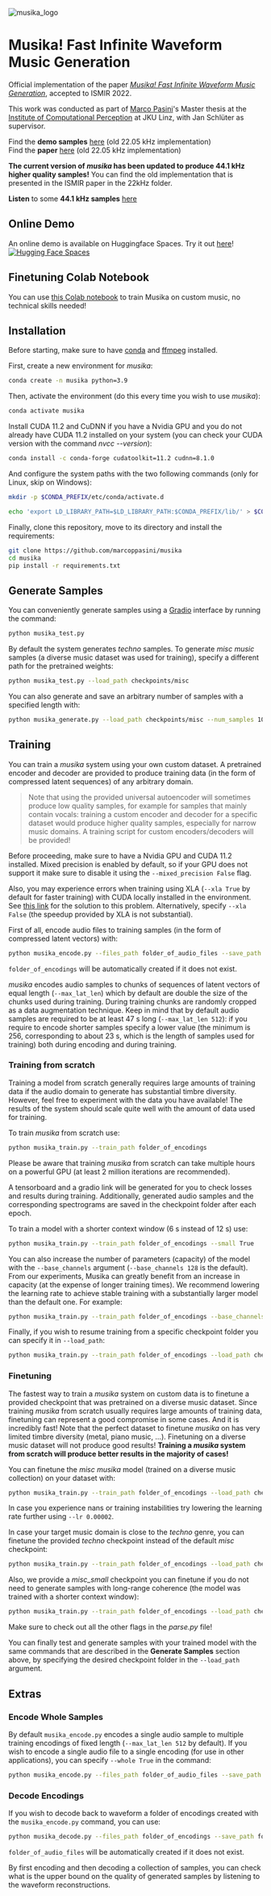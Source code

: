 ![musika_logo](images/musika_logo.png)

# Musika! Fast Infinite Waveform Music Generation
Official implementation of the paper [*Musika! Fast Infinite Waveform Music Generation*](https://arxiv.org/abs/2208.08706), accepted to ISMIR 2022.  


This work was conducted as part of [Marco Pasini](https://twitter.com/marco_ppasini)'s Master thesis at the [Institute of Computational Perception](https://www.jku.at/en/institute-of-computational-perception/) at JKU Linz, with Jan Schlüter as supervisor.  

Find the __demo samples__ [here](https://marcoppasini.github.io/musika) (old 22.05 kHz implementation)  
Find the __paper__ [here](https://arxiv.org/abs/2208.08706) (old 22.05 kHz implementation)

__The current version of *musika* has been updated to produce 44.1 kHz higher quality samples!__ You can find the old implementation that is presented in the ISMIR paper in the 22kHz folder.

__Listen__ to some __44.1 kHz samples__ [here](https://www.youtube.com/watch?v=0l7OSM-bFvc)


## Online Demo
An online demo is available on Huggingface Spaces. Try it out [here](https://huggingface.co/spaces/marcop/musika)! [![Hugging Face Spaces](https://img.shields.io/badge/%F0%9F%A4%97%20Hugging%20Face-Spaces-blue)](https://huggingface.co/spaces/marcop/musika)

## Finetuning Colab Notebook
You can use [this Colab notebook](https://colab.research.google.com/drive/1PowSw3doBURwLE-OTCiWkO8HVbS5paRb) to train Musika on custom music, no technical skills needed!

## Installation
Before starting, make sure to have [conda](https://docs.conda.io/en/latest/miniconda.html) and [ffmpeg](https://ffmpeg.org/) installed.

First, create a new environment for *musika*:

```bash
conda create -n musika python=3.9
```

Then, activate the environment (do this every time you wish to use *musika*):

```bash
conda activate musika
```

Install CUDA 11.2 and CuDNN if you have a Nvidia GPU and you do not already have CUDA 11.2 installed on your system (you can check your CUDA version with the command *nvcc --version*):

```bash
conda install -c conda-forge cudatoolkit=11.2 cudnn=8.1.0
```

And configure the system paths with the two following commands (only for Linux, skip on Windows):

```bash
mkdir -p $CONDA_PREFIX/etc/conda/activate.d

echo 'export LD_LIBRARY_PATH=$LD_LIBRARY_PATH:$CONDA_PREFIX/lib/' > $CONDA_PREFIX/etc/conda/activate.d/env_vars.sh
```

Finally, clone this repository, move to its directory and install the requirements:

```bash
git clone https://github.com/marcoppasini/musika
cd musika
pip install -r requirements.txt
```

## Generate Samples
You can conveniently generate samples using a [Gradio](https://gradio.app/) interface by running the command:

```bash
python musika_test.py
```

By default the system generates *techno* samples. To generate *misc music* samples (a diverse music dataset was used for training), specify a different path for the pretrained weights:

```bash
python musika_test.py --load_path checkpoints/misc
```

You can also generate and save an arbitrary number of samples with a specified length with:

```bash
python musika_generate.py --load_path checkpoints/misc --num_samples 10 --seconds 120 --save_path generations
```

## Training
You can train a *musika* system using your own custom dataset. A pretrained encoder and decoder are provided to produce training data (in the form of compressed latent sequences) of any arbitrary domain.

> Note that using the provided universal autoencoder will sometimes produce low quality samples, for example for samples that mainly contain vocals: training a custom encoder and decoder for a specific dataset would produce higher quality samples, especially for narrow music domains. A training script for custom encoders/decoders will be provided!

Before proceeding, make sure to have a Nvidia GPU and CUDA 11.2 installed. Mixed precision is enabled by default, so if your GPU does not support it make sure to disable it using the `--mixed_precision False`  flag.

Also, you may experience errors when training using XLA (`--xla True` by default for faster training) with CUDA locally installed in the environment. See [this link](https://stackoverflow.com/questions/68614547/tensorflow-libdevice-not-found-why-is-it-not-found-in-the-searched-path) for the solution to this problem. Alternatively, specify `--xla False` (the speedup provided by XLA is not substantial).

First of all, encode audio files to training samples (in the form of compressed latent vectors) with:

```bash
python musika_encode.py --files_path folder_of_audio_files --save_path folder_of_encodings
```

`folder_of_encodings` will be automatically created if it does not exist.

*musika* encodes audio samples to chunks of sequences of latent vectors of equal length (`--max_lat_len`) which by default are double the size of the chunks used during training. During training chunks are randomly cropped as a data augmentation technique. Keep in mind that by default audio samples are required to be at least 47 s long (`--max_lat_len 512`): if you require to encode shorter samples specify a lower value (the minimum is 256, corresponding to about 23 s, which is the length of samples used for training) both during encoding and during training.

### Training from scratch
Training a model from scratch generally requires large amounts of training data if the audio domain to generate has substantial timbre diversity. However, feel free to experiment with the data you have available! The results of the system should scale quite well with the amount of data used for training. 

To train *musika* from scratch use:

```bash
python musika_train.py --train_path folder_of_encodings
```

Please be aware that training *musika* from scratch can take multiple hours on a powerful GPU (at least 2 million iterations are recommended).

A tensorboard and a gradio link will be generated for you to check losses and results during training. Additionally, generated audio samples and the corresponding spectrograms are saved in the checkpoint folder after each epoch.

To train a model with a shorter context window (6 s instead of 12 s) use:

```bash
python musika_train.py --train_path folder_of_encodings --small True
```

You can also increase the number of parameters (capacity) of the model with the `--base_channels` argument (`--base_channels 128` is the default). From our experiments, Musika can greatly benefit from an increase in capacity (at the expense of longer training times). We recommend lowering the learning rate to achieve stable training with a substantially larger model than the default one. For example:

```bash
python musika_train.py --train_path folder_of_encodings --base_channels 192 --lr 0.00007
```

Finally, if you wish to resume training from a specific checkpoint folder you can specify it in `--load_path`:

```bash
python musika_train.py --train_path folder_of_encodings --load_path checkpoints/MUSIKA_latlen_x_latdepth_x_sr_x_time_x-x/MUSIKA_iterations-xk_losses-x-x-x-x
```

### Finetuning
The fastest way to train a *musika* system on custom data is to finetune a provided checkpoint that was pretrained on a diverse music dataset. Since training *musika* from scratch usually requires large amounts of training data, finetuning can represent a good compromise in some cases. And it is incredibly fast! Note that the perfect dataset to finetune *musika* on has very limited timbre diversity (metal, piano music, ...). Finetuning on a diverse music dataset will not produce good results! __Training a *musika* system from scratch will produce better results in the majority of cases!__

You can finetune the *misc musika* model (trained on a diverse music collection) on your dataset with:

```bash
python musika_train.py --train_path folder_of_encodings --load_path checkpoints/misc --lr 0.00004
```

In case you experience nans or training instabilities try lowering the learning rate further using `--lr 0.00002`.

In case your target music domain is close to the *techno* genre, you can finetune the provided *techno* checkpoint instead of the default *misc* checkpoint:

```bash
python musika_train.py --train_path folder_of_encodings --load_path checkpoints/techno --lr 0.00004
```

Also, we provide a *misc_small* checkpoint you can finetune if you do not need to generate samples with long-range coherence (the model was trained with a shorter context window):

```bash
python musika_train.py --train_path folder_of_encodings --load_path checkpoints/misc_small --small True --lr 0.00004
```


Make sure to check out all the other flags in the *parse.py* file!

You can finally test and generate samples with your trained model with the same commands that are described in the __Generate Samples__ section above, by specifying the desired checkpoint folder in the `--load_path` argument.

## Extras

### Encode Whole Samples
By default `musika_encode.py` encodes a single audio sample to multiple training encodings of fixed length (`--max_lat_len 512` by default). If you wish to encode a single audio file to a single encoding (for use in other applications), you can specify `--whole True` in the command:

```bash
python musika_encode.py --files_path folder_of_audio_files --save_path folder_of_encodings --whole True
```

### Decode Encodings
If you wish to decode back to waveform a folder of encodings created with the `musika_encode.py` command, you can use:

```bash
python musika_decode.py --files_path folder_of_encodings --save_path folder_of_audio_files
```

`folder_of_audio_files` will be automatically created if it does not exist.

By first encoding and then decoding a collection of samples, you can check what is the upper bound on the quality of generated samples by listening to the waveform reconstructions.